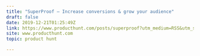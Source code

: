```yaml
---
title: "SuperProof — Increase conversions & grow your audience"
draft: false
date: 2019-12-21T01:25:49Z
link: https://www.producthunt.com/posts/superproof?utm_medium=RSS&utm_source=hune
site: www.producthunt.com
topic: product hunt  

---
```

